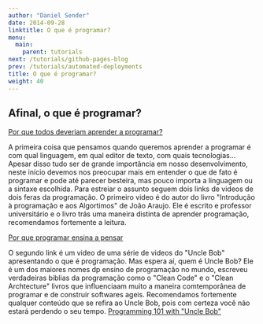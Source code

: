 ```yaml
---
author: "Daniel Sender"
date: 2014-09-28
linktitle: O que é programar?
menu:
  main:
    parent: tutorials
next: /tutorials/github-pages-blog
prev: /tutorials/automated-deployments
title: O que é programar?
weight: 40
---
```


## Afinal, o que é programar?

[Por que todos deveriam aprender a programar?](https://www.youtube.com/watch?v=mHW1Hsqlp6A)

A primeira coisa que pensamos quando queremos aprender a programar é com qual linguagem, em qual editor de texto, com quais tecnologias... Apesar disso tudo ser de grande importância em nosso desenvolvimento, neste início devemos nos preocupar mais em entender o que de fato é programar e pode até parecer besteira, mas pouco importa a linguagem ou a sintaxe escolhida. Para estreiar o assunto seguem dois links de videos de dois feras da programação.
O primeiro video é do autor do livro "Introdução à programação e aos Algortimos" de João Araujo. Ele é escrito e professor universitário e o livro trás uma maneira distinta de aprender programação, recomendamos fortemente a leitura.

[Por que programar ensina a pensar](https://www.youtube.com/watch?v=emxiV9RzG4s)

O segundo link é um video de uma série de videos do "Uncle Bob" apresentando o que é programação. Mas espera aí, quem é Uncle Bob? Ele é um dos maiores nomes dp ensino de programação no mundo, escreveu verdadeiras biblias da programação como o "Clean Code" e o "Clean Archtecture" livros que influenciaam muito a maneira comtemporânea de programar e de construir softwares ageis. Recomendamos fortemente qualquer conteúdo que se refira ao Uncle Bob, pois com certeza você não estará perdendo o seu tempo. 
[Programming 101 with "Uncle Bob"](https://www.youtube.com/watch?v=-1CuAiKdBQs)





